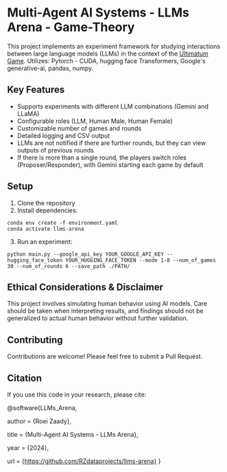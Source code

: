# Multi-Agent AI Systems - LLMs Arena - Game-Theory 

This project implements an experiment framework for studying interactions between large language models (LLMs) in the context of the [Ultimatum Game](https://en.wikipedia.org/wiki/Ultimatum_game).
Utilizes: Pytorch - CUDA, hugging face Transformers, Google's generative-ai, pandas, numpy.

## Key Features

- Supports experiments with different LLM combinations (Gemini and LLaMA)
- Configurable roles (LLM, Human Male, Human Female)
- Customizable number of games and rounds
- Detailed logging and CSV output
- LLMs are not notified if there are further rounds, but they can view outputs of previous rounds
- If there is more than a single round, the players switch roles (Proposer/Responder), with Gemini starting each game by default

## Setup

1. Clone the repository
2. Install dependencies:
```
conda env create -f environment.yaml
conda activate llms-arena
```

3. Run an experiment:
```
python main.py --google_api_key YOUR_GOOGLE_API_KEY --hugging_face_token YOUR_HUGGING_FACE_TOKEN --mode 1-8 --num_of_games 30 --num_of_rounds 6 --save_path ./PATH/
```

## Ethical Considerations & Disclaimer

This project involves simulating human behavior using AI models. Care should be taken when interpreting results, and findings should not be generalized to actual human behavior without further validation.

## Contributing

Contributions are welcome! Please feel free to submit a Pull Request.

## Citation

If you use this code in your research, please cite:

@software{LLMs_Arena,

author = {Roei Zaady},

title = {Multi-Agent AI Systems - LLMs Arena},

year = {2024},

url = {https://github.com/RZdataprojects/llms-arena}
}
